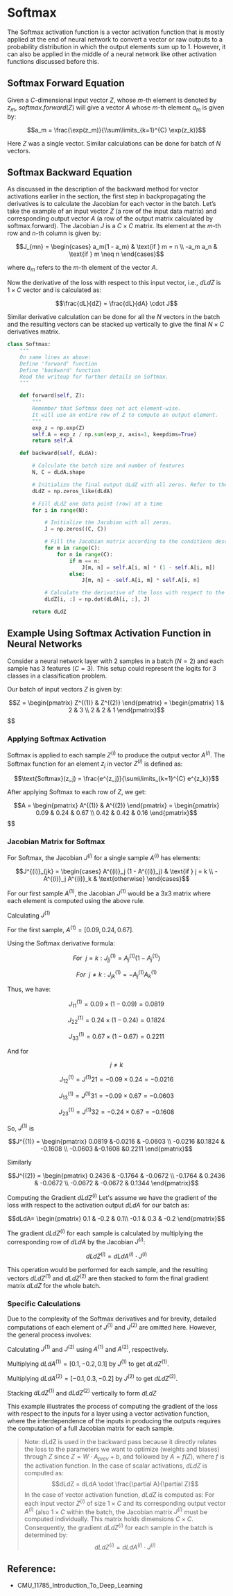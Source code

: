 # Softmax 

The Softmax activation function is a vector activation function that is mostly applied at the end of neural network to convert a vector or raw outputs to a probability distribution in which the output elements sum up to 1. However, it can also be applied in the middle of a neural network like other activation functions discussed before this.

## Softmax Forward Equation

Given a $C$-dimensional input vector $Z$, whose $m$-th element is denoted by $z_m$, $softmax.forward(Z)$ will give a vector $A$ whose $m$-th element $a_m$ is given by:

$$a_m = \frac{\exp(z_m)}{\\sum\limits_{k=1}^{C} \exp(z_k)}$$

Here $Z$ was a single vector. Similar calculations can be done for batch of $N$ vectors.

## Softmax Backward Equation

As discussed in the description of the backward method for vector activations earlier in the section, the first step in backpropagating the derivatives is to calculate the Jacobian for each vector in the batch. Let’s take the example of an input vector $Z$ (a row of the input data matrix) and corresponding output vector $A$ (a row of the output matrix calculated by softmax.forward). The Jacobian $J$ is a $C \times C$ matrix. Its element at the $m$-th row and $n$-th column is given by:


$$J_{mn} = 
\begin{cases} 
a_m(1 - a_m) & \text{if } m = n \\
-a_m a_n & \text{if } m \neq n 
\end{cases}$$


where $a_m$ refers to the $m$-th element of the vector $A$.

Now the derivative of the loss with respect to this input vector, i.e., $dLdZ$ is $1 × C$ vector and is calculated
as:

$$\frac{dL}{dZ} = \frac{dL}{dA} \cdot J$$

Similar derivative calculation can be done for all the $N$ vectors in the batch and the resulting vectors can
be stacked up vertically to give the final $N \times C$ derivatives matrix.

```python
class Softmax:
    """
    On same lines as above:
    Define 'forward' function
    Define 'backward' function
    Read the writeup for further details on Softmax.
    """

    def forward(self, Z):
        """
        Remember that Softmax does not act element-wise.
        It will use an entire row of Z to compute an output element.
        """
        exp_z = np.exp(Z)
        self.A = exp_z / np.sum(exp_z, axis=1, keepdims=True)
        return self.A

    def backward(self, dLdA):

        # Calculate the batch size and number of features
        N, C = dLdA.shape

        # Initialize the final output dLdZ with all zeros. Refer to the writeup and think about the shape.
        dLdZ = np.zeros_like(dLdA)

        # Fill dLdZ one data point (row) at a time
        for i in range(N):

            # Initialize the Jacobian with all zeros.
            J = np.zeros((C, C))

            # Fill the Jacobian matrix according to the conditions described in the writeup
            for m in range(C):
                for n in range(C):
                    if m == n:
                        J[m, n] = self.A[i, m] * (1 - self.A[i, m])
                    else:
                        J[m, n] = -self.A[i, m] * self.A[i, n]

            # Calculate the derivative of the loss with respect to the i-th input
            dLdZ[i, :] = np.dot(dLdA[i, :], J)

        return dLdZ
```
## Example Using Softmax Activation Function in Neural Networks

Consider a neural network layer with 2 samples in a batch ($N=2$) and each sample has 3 features ($C=3$). This setup could represent the logits for 3 classes in a classification problem.

Our batch of input vectors $Z$ is given by:

$$Z = \begin{pmatrix} Z^{(1)} & Z^{(2)} \end{pmatrix}
= \begin{pmatrix}
1 & 2 & 3 \\
2 & 2 & 1
\end{pmatrix}$$
$$

### Applying Softmax Activation

Softmax is applied to each sample $Z^{(i)}$ to produce the output vector $A^{(i)}$. The Softmax function for an element $z_j$ in vector $Z^{(i)}$ is defined as:

$$\text{Softmax}(z_j) = \frac{e^{z_j}}{\sum\limits_{k=1}^{C} e^{z_k}}$$ 

After applying Softmax to each row of $Z$, we get:

$$A = \begin{pmatrix} A^{(1)} & A^{(2)} \end{pmatrix}
= \begin{pmatrix}
0.09 & 0.24 & 0.67 \\
0.42 & 0.42 & 0.16
\end{pmatrix}$$
$$

### Jacobian Matrix for Softmax

For Softmax, the Jacobian $J^{(i)}$ for a single sample $A^{(i)}$ has elements:

$$J^{(i)}_{jk} = \begin{cases}
    A^{(i)}_j (1 - A^{(i)}_j) & \text{if } j = k \\
    -A^{(i)}_j A^{(i)}_k & \text{otherwise}
\end{cases}$$

For our first sample $A^{(1)}$, the Jacobian $J^{(1)}$ would be a 3x3 matrix where each element is computed using the above rule.

Calculating $J^{(1)}$

For the first sample, $A^{(1)} = [0.09, 0.24, 0.67]$.  

Using the Softmax derivative formula:

$$ For \ \ j = k: J^{(1)}_{jj} = A^{(1)}_j (1 - A^{(1)}_j)$$

$$ For \ \ j \neq k: J^{(1)}_{jk} = -A^{(1)}_j A^{(1)}_k$$

Thus, we have:

$$J^{(1)}_{11} = 0.09 \times (1 - 0.09) = 0.0819$$

$$J^{(1)}_{22} = 0.24 \times (1 - 0.24) = 0.1824$$

$$J^{(1)}_{33} = 0.67 \times (1 - 0.67) = 0.2211$$


And for 

$$j \neq k$$


$$J^{(1)}_{12} = J^{(1)}{21} = -0.09 \times 0.24 = -0.0216$$

$$J^{(1)}_{13} = J^{(1)}{31} = -0.09 \times 0.67 = -0.0603$$

$$J^{(1)}_{23} = J^{(1)}{32} = -0.24 \times 0.67 = -0.1608$$


So, $J^{(1)}$ is

$$J^{(1)} = \begin{pmatrix}
0.0819 &-0.0216 & -0.0603 \\
-0.0216 &0.1824 & -0.1608 \\
-0.0603 &-0.1608 &0.2211
\end{pmatrix}$$

Similarly

$$J^{(2)} = \begin{pmatrix}
0.2436 & -0.1764 & -0.0672 \\
-0.1764 & 0.2436 & -0.0672 \\
-0.0672 & -0.0672 & 0.1344
\end{pmatrix}$$

Computing the Gradient $dLdZ^{(i)}$
Let's assume we have the gradient of the loss with respect to the activation output $dLdA$ for our batch as:

$$dLdA= \begin{pmatrix}
0.1 & -0.2 & 0.1\\
-0.1 & 0.3 & -0.2
\end{pmatrix}$$

The gradient $dLdZ^{(i)}$ for each sample is calculated by multiplying the corresponding row of $dLdA$ by the Jacobian $J^{(i)}$:

$$dLdZ^{(i)} =dLdA^{(i)} \cdot J^{(i)}$$

This operation would be performed for each sample, and the resulting vectors $dLdZ^{(1)}$ and $dLdZ^{(2)}$ are then stacked to form the final gradient matrix $dLdZ$ for the whole batch.

### Specific Calculations

Due to the complexity of the Softmax derivatives and for brevity, detailed computations of each element of $J^{(1)}$ and $J^{(2)}$ are omitted here. However, the general process involves:

Calculating $J^{(1)}$ and $J^{(2)}$ using $A^{(1)}$ and $A^{(2)}$, respectively.

Multiplying $dLdA^{(1)} = [0.1, -0.2, 0.1]$ by $J^{(1)}$ to get $dLdZ^{(1)}$.

Multiplying $dLdA^{(2)} = [-0.1, 0.3, -0.2]$ by $J^{(2)}$ to get $dLdZ^{(2)}$.

Stacking $dLdZ^{(1)}$ and $dLdZ^{(2)}$ vertically to form $dLdZ$


This example illustrates the process of computing the gradient of the loss with respect to the inputs for a layer using a vector activation function, where the interdependence of the inputs in producing the outputs requires the computation of a full Jacobian matrix for each sample.


> Note: dLdZ is used in the backward pass because it directly relates the loss to the parameters we want to optimize (weights and biases) through $Z$ since $Z = W \cdot A_{prev} + b$, and followed by $A = f(Z)$, where $f$ is the activation function.
> In the case of scalar activations, $dLdZ$ is computed as:
> $$dLdZ = dLdA \odot \frac{\partial A}{\partial Z}$$
> In the case of vector activation function, $dLdZ$ is computed as: For each input vector $Z^{(i)}$ of size $1 \times C$ and its corresponding output vector $A^{(i)}$ (also $1 \times C$ within the batch, the Jacobian matrix $J^{(i)}$ must be computed individually. This matrix holds dimensions $C \times C$. Consequently, the gradient $dLdZ^{(i)}$ for each sample in the batch is determined by:
> $$dLdZ^{(i)} = dLdA^{(i)} \cdot J^{(i)}$$
> 
## Reference:
- CMU_11785_Introduction_To_Deep_Learning
